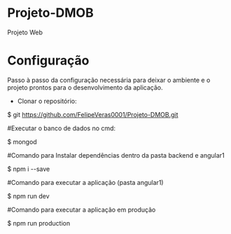 # Projeto-DMOB
Projeto Web

# Configuração

Passo à passo da configuração necessária para deixar o ambiente e o projeto prontos para o desenvolvimento da aplicação.

* Clonar o repositório:

$ git https://github.com/FelipeVeras0001/Projeto-DMOB.git

#Executar o banco de dados no cmd:

$ mongod

#Comando para Instalar dependências dentro da pasta backend e angular1

$ npm i --save

#Comando para executar a aplicação (pasta angular1)

$ npm run dev

#Comando para executar a aplicação em produção

$ npm run production

